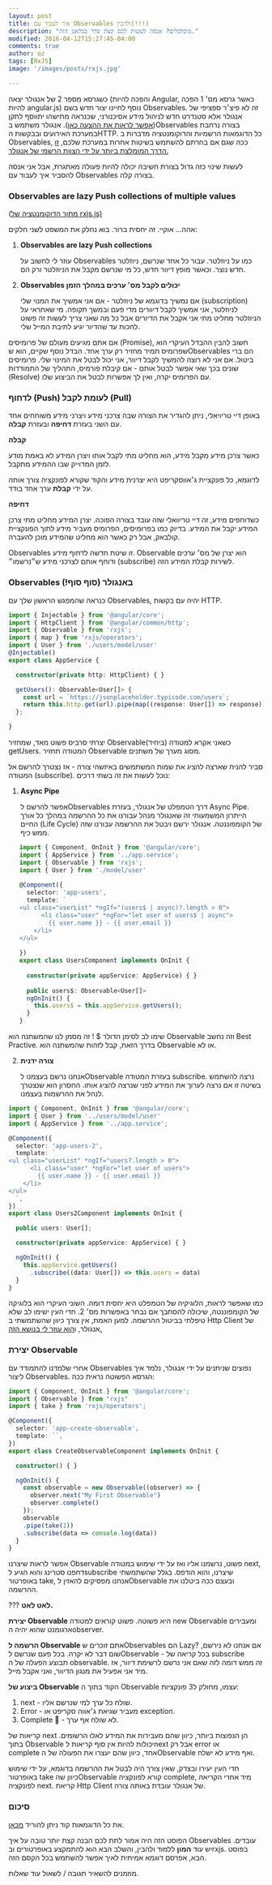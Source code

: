 ```yaml
---
layout: post
title: איך לעבוד עם Observables ולהבין(!!!)
description: "מובלבלים? אנסה לעשות לכם קצת סדר בבלאגן הזה."
modified: 2016-04-12T15:27:45-04:00
comments: true
author: oz
tags: [RxJS]
image: '/images/posts/rxjs.jpg'

---
```

כשגרסא מספר 2 של אנגולר יצאה (והפכה להיות Angular, כאשר גרסא מס׳ 1 הפכה להיות angular.js) נוסף לחיינו יצור חדש בשם Observables. זה לא פיצ׳ר ספציפי של אנגולר אלא סטנדרט חדש לניהול מידע אסיכנורני, שכנראה מתישהו יתווסף לתקן ([אפשר לראות את ההצעה כאן](https://github.com/tc39/proposal-observable)). אנגולר משתמש בObservables בצורה נרחבת במערכת האירועים ובבקשות הHTTP. כל הדוגמאות הרשמיות והדוקומנטציה מדברות ב Observables, ככה שגם אם בחרתם להשתמש בשיטות אחרות במערכת שלכם, [זו הדרך המומלצת ביותר על ידי הצוות הרשמי של אנגולר.](https://angular.io/guide/observables) 

לעשות שינוי כזה גדול בצורת חשיבה יכולה להיות פעולה מאתגרת, אבל אני אנסה להסביר איך לעבוד עם Observables בצורה קלה.

### Observables are lazy Push collections of multiple values

([מתוך הדוקומנטציה של rxjs.js)](https://github.com/ReactiveX/rxjs/blob/master/doc/observable.md)

אהה… אוקיי. זה יחסית ברור. בוא נחלק את המשפט לשני חלקים:

1. **Observables are lazy Push collections**

   עוזר לי לחשוב על Observables כמו על ניוזלטר. עבור כל אחד שנרשם, ניוזלטר חדש נוצר. וכאשר מופץ דיוור חדש, כל מי שנרשם מקבל את הניוזלטר ורק הם.

2. **Observables יכולים לקבל מס׳ ערכים במהלך הזמן**

   אם נמשיך בדוגמא של ניוזלטר - אם אני אמשיך את המנוי שלי (subscription) לניוזלטר, אני אמשיך לקבל דיוורים מדי פעם ובמשך תקופה. מי שאחראי על הניוזלטר מחליט מתי אני אקבל את הדיורים אבל כל מה שאני צריך לעשות זה פשוט לחכות עד שהדיור יגיע לתיבת המייל שלי.



אם אתם מגיעים מעולם של פרומיסים (Promise), חשוב להבין ההבדל העיקרי הוא שפרומיס תמיד מחזיר רק ערך אחד. הבדל נוסף שקיים, הוא שObservables הם ברי ביטול. אם אני לא רוצה להמשיך לקבל דיוור, אני יכול לבטל את המינוי שלי. פרומיסים שונים בכך שאי אפשר לבטל אותם - אם קיבלת פורמיס, התהליך של התמודדות (Resolve) עם הפרומיס יקרה, ואין לך אפשרות לבטל את הביצוע שלו. 



### לדחוף (Push) לעומת לקבל (Pull)

באופן דיי טריויאלי, ניתן להגדיר את הצורה שבה צרכני מידע ויצרני מידע משוחחים אחד עם השני בעזרת **דחיפה** ובעזרת **קבלה**.

**קבלה**

כאשר צרכן מידע מקבל מידע, הוא מחליט מתי לקבל אותו ויצרן המידע לא באמת מודע לזמן המדוייק שבו ההמידע מתקבל.

לדוגמא, כל פונקציית ג׳אווסקריפט היא יצרנית מידע והקוד שקורא לפונקציה צורך אותה על ידי **קבלת** ערך אחד בודד.

**דחיפה**

כשדוחפים מידע, זה דיי טריוואלי שזה עובד בצורה הפוכה. יצרן המידע מחליט מתי צרכן המידע יקבל את המידע. בדיוק כמו בפרומיסים, הפרומיס מעביר מידע לתוך הפונקציית קולבאק, אבל רק כאשר הוא מחליט שהמידע מוכן להעברה. 

Observables זו שיטת חדשה לדחוף מידע. Observable הוא יצרן של מס׳ ערכים ודוחף אותם לצרכני מידע ש״נרשמו״ (subscribe) לשירות קבלת המידע הזה. 



### Observables באנגולר (סוף סוף!)

כנראה שהמפגש הראשון שלך עם Observables, יהיה עם בקשות HTTP.

```ts
import { Injectable } from '@angular/core';
import { HttpClient } from '@angular/common/http';
import { Observable } from 'rxjs';
import { map } from 'rxjs/operators';
import { User } from './users/model/user'
@Injectable()
export class AppService {

  constructor(private http: HttpClient) { }

  getUsers(): Observable<User[]> {
    const url = `https://jsonplaceholder.typicode.com/users`;
    return this.http.get(url).pipe(map((response: User[]) => response));
  };

}
```



יצרתי סרביס פשוט מאד, שמחזיר Observable(ביחיד) כשאני אקרא למטודה getUsers. המטודה תחזיר Observable מסוג מערך של משתנים.

 סביר להניח שארצה להציג את שמות המשתמשים באיזשהי צורה - אז נצטרך להרשם אל המטודה (subscribe). נוכל לעשות את זה בשתי דרכים:

1. **Async Pipe**

   אפשר להרשם לObservables דרך הטמפלט של אנגולר, בעזרת Async Pipe. הייתרון המשמעותי זה שאנגולר מנהל עבורנו את כל ההרשמה במהלך כל אורך החיים (Life Cycle) של הקומפוננטה. אנגולר ירשם ויבטל את ההרשמה עבורנו שזה ממש כיף.
```ts
   import { Component, OnInit } from '@angular/core';
   import { AppService } from '../app.service';
   import { Observable } from 'rxjs';
   import { User } from './model/user'
   
   @Component({
     selector: 'app-users',
     template: `
   <ul class="userList" *ngIf="(users$ | async)?.length > 0">
         <li class="user" *ngFor="let user of users$ | async">
           {{ user.name }} - {{ user.email }}
       </li>
   </ul>
     `
   })
   export class UsersComponent implements OnInit {
   
     constructor(private appService: AppService) { }
   
     public users$: Observable<User[]>
     ngOnInit() {
       this.users$ = this.appService.getUsers();
     }
   }
```

   שימו לב לסימן הדולר $ ! זה מסמן לנו שהמשתנה הוא Observable וזה נחשב Best Practive. בדרך הזאת, קבל לזהות שהמשתנה הוא Observable או לא.

2. **צורה ידנית**

   אנחנו נרשם בעצמנו לObservable בעזרת המטודה subscribe. נרצה להשתמש בשיטה זו אם נרצה לערוך את המידע לפני שנרצה להציג אותו. החסרון הוא שנצטרך לנהל את ההרשמות בעצמנו. 

```ts
import { Component, OnInit } from '@angular/core';
import { User } from '../users/model/user'
import { AppService } from '../app.service';

@Component({
  selector: 'app-users-2',
  template: `
<ul class="userList" *ngIf="users?.length > 0">
      <li class="user" *ngFor="let user of users">
        {{ user.name }} - {{ user.email }}
    </li>
</ul>
  `,
})
export class Users2Component implements OnInit {

  public users: User[];

  constructor(private appService: AppService) { }

  ngOnInit() {
    this.appService.getUsers()
      .subscribe((data: User[]) => this.users = data)
  }
}
```



כמו שאפשר לראות, הלוגיקיה של הטמפלט היא יחסית דומה. השוני העיקרי הוא בלוגיקה של הקומפוננטה, שיכולה להסתבך אם נבחר באפשרות מס׳ 2. חדי העין ישימו לב שלא טיפלתי בביטול ההרשמה. למען האמת, אין צורך כיוון שהשתמשתי ב Http Client  של אנגולר, ו[הוא עוזר לי בנושא הזה.](https://stackoverflow.com/questions/35042929/ist-it-necessary-to-unsubscribe-from-observables-created-by-http-methods) 



### יצירת Observable

אחרי שלמדנו להתמודד עם Observables נפוצים שניתנים על ידי אנגולר, נלמד איך ליצור Observables. הגרסא הפשוטה נראית ככה: 

```ts
import { Component, OnInit } from '@angular/core';
import { Observable } from "rxjs"
import { take } from 'rxjs/operators';

@Component({
  selector: 'app-create-observable',
  template: ``,
})
export class CreateObservableComponent implements OnInit {

  constructor() { }

  ngOnInit() {
    const observable = new Observable((observer) => {
      observer.next("My First Observable")
      observer.complete()
    });
    observable
    .pipe(take(1))
    .subscribe(data => console.log(data))
  }
}
```

אפשר לראות  שיצרנו Observable פשוט, נרשמנו אליו ואז על ידי שימוש במטודה next, דחפנו סטרינג והוא הגיע לsubscribe שיצרנו, והוא הודפס. בגלל שהשתמשתי באופרטור take, אנחנו מפסיקים להאזין לObservable ובעצם ככה ביטלנו את ההרשמה. 

??? **לאט לאט.** 



**יצירת Observable** היא פשוטה. פשוט קוראים למטודה new Observable ומעבירים ארגומנט שהוא יהיה הobserver. 

**הרשמה ל Observable** אתם זוכרים שObservables הם Lazy? אם אנחנו לא נירשם, שום דבר לא יקרה. בכל פעם שנרשם לObservable - בכל קריאה של subscribe תבוצע הפעלה של ה observable. זה ממש דומה לזה שאם אני נרשם לרשימת דיוור, אז מיד אני אפעיל את מנגון הדיוור, ואני אקבל מייל.  

**ביצוע של Observable** הקוד בתוך ה Observable עצמו, מחולק ל3 פונקציות:

1. next - שולח כל ערך למי שנרשם אליו.
2. Error - מעביר שגיאת ג׳אווה סקריפט או exception.
3. Complete  - לא שולח אף ערך.

קריאות של next הן הנפוצות ביותר, כיוון שהם מעבירות את המידע לאלו הרשומים. בתוך Observable יכולות להיות אין סוף קריאות לnext אבל רק error או complete אחד, כיוון שהם יעצרו את הפעולה של הObservable ואף מידע לא ישלח. 

חדי העין יעירו ובצדק, שאין צורך היה לבטל את ההרשמה בדוגמא, על ידי שימוש באופרטור take כיוון שהObservable קורא לפונקציה complete, מיד אחרי הקריאה לפונקציה next. קריאת Http Client של אנגולר עובדת באותה צורה. 



### **סיכום**

את כל הדוגמאות קוד ניתן להוריד [מכאן](https://stackblitz.com/edit/working-with-observables).

הפוסט הזה היה אמור לתת לכם הבנה קצת יותר טובה על איך Observables עובדים. יש עוד **המון** ללמוד ולהבין, והשלב הבא הוא להתמקצע באופרטורים ובrxjs. בפוסט הבא, אפרסם דוגמא אמיתית לאיך אפשר להשתמש בכל הקסם הזה. 

מוזמנים להשאיר תגובה / לשאול עוד שאלות.





